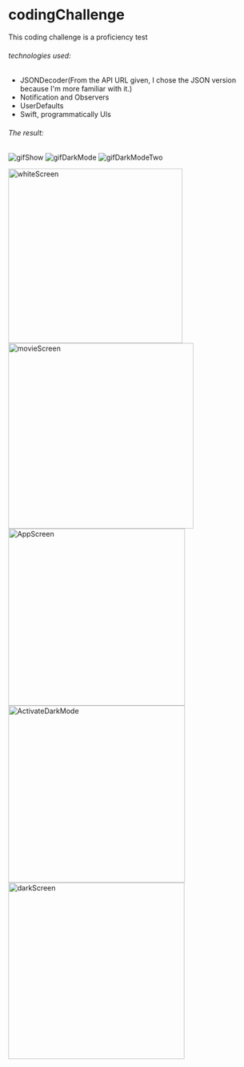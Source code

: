 # codingChallenge
This coding challenge is a proficiency test

###### technologies used:
* JSONDecoder(From the API URL given, I chose the JSON version because I'm more familiar with it.)
* Notification and Observers
* UserDefaults
* Swift, programmatically UIs


###### The result:
![gifShow](https://user-images.githubusercontent.com/6657364/64745775-8ffc8f80-d4df-11e9-9e0f-8e8c96fb8f47.gif)
![gifDarkMode](https://user-images.githubusercontent.com/6657364/64745857-d8b44880-d4df-11e9-849b-2d542a263ce4.gif)
![gifDarkModeTwo](https://user-images.githubusercontent.com/6657364/64745873-e79afb00-d4df-11e9-96d6-2a9b1490fa17.gif)

<img width="348" alt="whiteScreen" src="https://user-images.githubusercontent.com/6657364/64745864-e10c8380-d4df-11e9-8a9b-02c6164d4851.png">
<img width="370" alt="movieScreen" src="https://user-images.githubusercontent.com/6657364/64745988-51b3a000-d4e0-11e9-82aa-653a2e645e7e.png">
<img width="353" alt="AppScreen" src="https://user-images.githubusercontent.com/6657364/64745989-51b3a000-d4e0-11e9-9400-6819ca1a211c.png">

<img width="353" alt="ActivateDarkMode" src="https://user-images.githubusercontent.com/6657364/64745882-f681ad80-d4df-11e9-9977-4c4ec295bbc3.png">
<img width="352" alt="darkScreen" src="https://user-images.githubusercontent.com/6657364/64745883-f681ad80-d4df-11e9-89d8-8177389c5e45.png">


